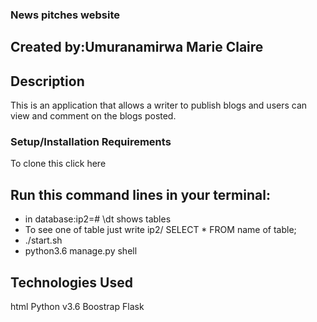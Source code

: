 ### News pitches website
## Created by:Umuranamirwa Marie Claire
## Description
This is an application that allows a writer to publish blogs and users can view and comment on the blogs posted.
### Setup/Installation Requirements
To clone this click here 
## Run this command lines in your terminal:
* in database:ip2=# \dt shows tables
* To see one of table just write ip2/ SELECT * FROM name of table;
* ./start.sh
* python3.6 manage.py shell
## Technologies Used
html
Python v3.6
Boostrap
Flask




